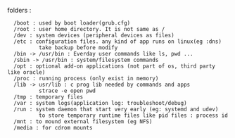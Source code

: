 folders : 

      /boot : used by boot loader(grub.cfg)
      /root : user home directory. It is not same as /
      /dev : system devices (peripheral devices as files)
      /etc : configuration files. any kind of app runs on linux(eg :dns)
              take backup before modify
      /bin -> /usr/bin : Everday user commands like ls, pwd ...
      /sbin -> /usr/bin : system/filesystem commands
      /opt : optional add-on applications (not part of os, third party like oracle)
      /proc : running process (only exist in memory)
      /lib -> usr/lib : c prog lib needed by commands and apps
              strace -e open pwd
      /tmp : temporary files
      /var : system logs(application log: troubleshoot/debug)
      /run : system daemon that start very early (eg: systemd and udev)
              to store temporary runtime files like pid files : process id
      /mnt : to mound external filesystem (eg NFS)
      /media : for cdrom mounts
